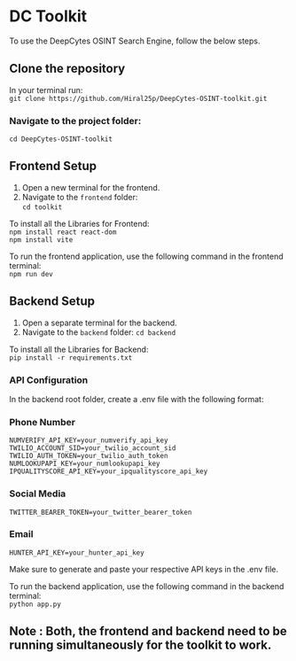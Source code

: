 # DC Toolkit 
To use the DeepCytes OSINT Search Engine, follow the below steps.

## Clone the repository 
In your terminal run:    
`git clone https://github.com/Hiral25p/DeepCytes-OSINT-toolkit.git`

### Navigate to the project folder:
`cd DeepCytes-OSINT-toolkit`



## Frontend Setup

1. Open a new terminal for the frontend.
2. Navigate to the `frontend` folder:  
   `cd toolkit`    

To install all the Libraries for Frontend:    
`npm install react react-dom`   
`npm install vite`   

To run the frontend application, use the following command in the frontend terminal:   
`npm run dev`    





## Backend Setup
1. Open a separate terminal for the backend.
2. Navigate to the `backend` folder:
`cd backend`   

To install all the Libraries for Backend:    
`pip install -r requirements.txt`


### API Configuration
In the backend root folder, create a .env file with the following format:
### Phone Number    
`NUMVERIFY_API_KEY=your_numverify_api_key`  
`TWILIO_ACCOUNT_SID=your_twilio_account_sid`   
`TWILIO_AUTH_TOKEN=your_twilio_auth_token`   
`NUMLOOKUPAPI_KEY=your_numlookupapi_key`      
`IPQUALITYSCORE_API_KEY=your_ipqualityscore_api_key`     

### Social Media  
`TWITTER_BEARER_TOKEN=your_twitter_bearer_token`   

### Email     
`HUNTER_API_KEY=your_hunter_api_key`    

Make sure to generate and paste your respective API keys in the .env file.   

To run the backend application, use the following command in the backend terminal:   
`python app.py`    



## Note : Both, the frontend and backend need to be running simultaneously for the toolkit to work.
